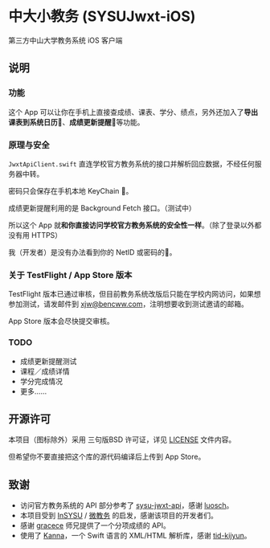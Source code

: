 # 中大小教务 (SYSUJwxt-iOS)
第三方中山大学教务系统 iOS 客户端

## 说明
### 功能

这个 App 可以让你在手机上直接查成绩、课表、学分、绩点，另外还加入了**导出课表到系统日历**📆、**成绩更新提醒**🎊等功能。

### 原理与安全

`JwxtApiClient.swift` 直连学校官方教务系统的接口并解析回应数据，不经任何服务器中转。

密码只会保存在手机本地 KeyChain 🔐。

成绩更新提醒利用的是 Background Fetch 接口。（测试中）

所以这个 App 就**和你直接访问学校官方教务系统的安全性一样**。（除了登录以外都没有用 HTTPS）

我（开发者）是没有办法看到你的 NetID 或密码的🙈。

### 关于 TestFlight / App Store 版本

TestFlight 版本已通过审核，但目前教务系统改版后只能在学校内网访问，如果想参加测试，请发邮件到 [xjw@bencww.com](mailto:xjw@bencww.com)，注明想要收到测试邀请的邮箱。 

App Store 版本会尽快提交审核。

### TODO
- 成绩更新提醒测试
- 课程／成绩详情
- 学分完成情况
- 更多……

## 开源许可

本项目（图标除外）采用 三句版BSD 许可证，详见 [LICENSE](https://github.com/benwwchen/sysujwxt-ios/blob/master/LICENSE) 文件内容。

但希望你不要直接把这个库的源代码编译后上传到 App Store。

## 致谢
- 访问官方教务系统的 API 部分参考了 [sysu-jwxt-api](https://github.com/luosch/sysu-jwxt-api)，感谢 [luosch](https://github.com/luosch)。
- 本项目受到 [InSYSU](http://insysu.com/) / [微教务](http://wjw.sysu.edu.cn/) 的启发，感谢该项目的开发者们。
- 感谢 [gracece](https://github.com/gracece) 师兄提供了一个分项成绩的 API。
- 使用了 [Kanna](https://github.com/tid-kijyun/Kanna)，一个 Swift 语言的 XML/HTML 解析库，感谢 [tid-kijyun](https://github.com/tid-kijyun)。
